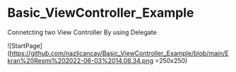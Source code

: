 # Basic_ViewController_Example
Connetcting two View Controller By using Delegate

![StartPage](https://github.com/nazlicancay/Basic_ViewController_Example/blob/main/Ekran%20Resmi%202022-06-03%2014.08.34.png =250x250)
